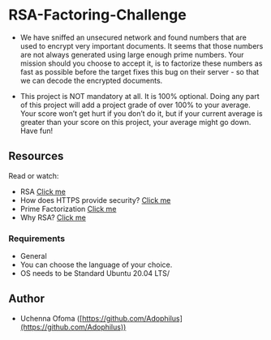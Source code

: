 # RSA-Factoring-Challenge
* We have sniffed an unsecured network and found numbers that are used to encrypt very important documents. It seems that those numbers are not always generated using large enough prime numbers. Your mission should you choose to accept it, is to factorize these numbers as fast as possible before the target fixes this bug on their server - so that we can decode the encrypted documents.

* This project is NOT mandatory at all. It is 100% optional. Doing any part of this project will add a project grade of over 100% to your average. Your score won’t get hurt if you don’t do it, but if your current average is greater than your score on this project, your average might go down. Have fun!

## Resources
Read or watch:

* RSA <a href="https://jaredatandi.hashnode.dev/rsa-factoring">Click me</a>
* How does HTTPS provide security? <a href="https://stackoverflow.com/questions/3968095/how-does-https-provide-security">Click me</a>
* Prime Factorization <a href="https://privacycanada.net/mathematics/prime-factorization">Click me</a>
* Why RSA? <a href="https://en.wikipedia.org/wiki/RSA_(cryptosystem%29">Click me</a>

### Requirements
* General
* You can choose the language of your choice.
* OS needs to be Standard Ubuntu 20.04 LTS/

## Author
* Uchenna Ofoma ([https://github.com/Adophilus](https://github.com/Adophilus))
